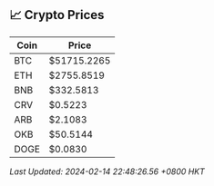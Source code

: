 ## 📈 Crypto Prices

| Coin | Price |
| ---- | ----- |
| BTC | $51715.2265 |
| ETH | $2755.8519 |
| BNB | $332.5813 |
| CRV | $0.5223 |
| ARB | $2.1083 |
| OKB | $50.5144 |
| DOGE | $0.0830 |

_Last Updated: 2024-02-14 22:48:26.56 +0800 HKT_